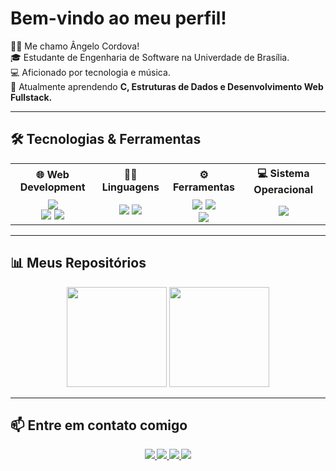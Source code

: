 <!-- Banner ou frase de boas-vindas -->
# Bem-vindo ao meu perfil!
<p>
🙋‍♂️ Me chamo Ângelo Cordova!<br>
🎓 Estudante de Engenharia de Software na Univerdade de Brasília.<br>
💻 Aficionado por tecnologia e música.<br>
🚀 Atualmente aprendendo <b>C, Estruturas de Dados e Desenvolvimento Web Fullstack<b>.<br>
</p>

---

## 🛠️ Tecnologias & Ferramentas

<table align="center">
  <tr>
    <th>🌐 Web Development</th>
    <th>👨‍💻 Linguagens</th>
    <th>⚙️ Ferramentas</th>
    <th>💻 Sistema Operacional</th>
  </tr>
  <tr>
    <td align="center">
      <img src="https://img.shields.io/badge/-HTML5-E34F26?style=for-the-badge&logo=html5&logoColor=white"/><br>
      <img src="https://img.shields.io/badge/-CSS3-1572B6?style=for-the-badge&logo=css3&logoColor=white"/>
      <img src="https://img.shields.io/badge/-JavaScript-F7DF1E?style=for-the-badge&logo=javascript&logoColor=black"/>
    </td>
    <td align="center">
      <img src="https://img.shields.io/badge/-Python-3776AB?style=for-the-badge&logo=python&logoColor=white"/>
      <img src="https://img.shields.io/badge/-C-00599C?style=for-the-badge&logo=c&logoColor=white"/>
    </td>
    <td align="center">
      <img src="https://img.shields.io/badge/-GitHub-181717?style=for-the-badge&logo=github&logoColor=white"/>
      <img src="https://img.shields.io/badge/-Git-F05032?style=for-the-badge&logo=git&logoColor=white"/><br>
      <img src="https://img.shields.io/badge/-VS%20Code-007ACC?style=for-the-badge&logo=visual-studio-code&logoColor=white"/>
    </td>
    <td align="center">
      <img src="https://img.shields.io/badge/-Windows-0078D6?style=for-the-badge&logo=windows&logoColor=white"/>
    </td>
  </tr>
</table>

---

## 📊 Meus Repositórios

<p align="center">
  <img height="160em" src="https://github-readme-stats.vercel.app/api?username=angeloldev&show_icons=true&theme=radical"/>
  <img height="160em" src="https://github-readme-stats.vercel.app/api/top-langs/?username=angeloldev&layout=compact&theme=radical"/>
</p>

---

## 📫 Entre em contato comigo

<p align="center">
  <a href="https://www.linkedin.com/in/angelocordova/" target="_blank">
    <img src="https://img.shields.io/badge/-LinkedIn-0077B5?style=for-the-badge&logo=linkedin&logoColor=white"/>
  </a>
  <a href="mailto:angelocordova.dev@gmail.com" target="_blank">
    <img src="https://img.shields.io/badge/-Gmail-D14836?style=for-the-badge&logo=gmail&logoColor=white"/>
  </a>
  <a href="https://www.instagram.com/angelocordova_/" target="_blank">
    <img src="https://img.shields.io/badge/-Instagram-E4405F?style=for-the-badge&logo=instagram&logoColor=white"/>
  </a>
  <a href="https://github.com/angeloldev" target="_blank">
    <img src="https://img.shields.io/badge/-GitHub-181717?style=for-the-badge&logo=github&logoColor=white"/>
  </a>
</p>

